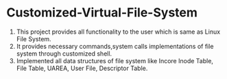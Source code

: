 # Customized-Virtual-File-System

1) This project provides all functionality to the user which is same as Linux File System.
2) It provides necessary commands,system calls implementations of file system through customized shell.
3) Implemented all data structures of file system like Incore Inode Table, File Table, UAREA, User File, Descriptor Table.
